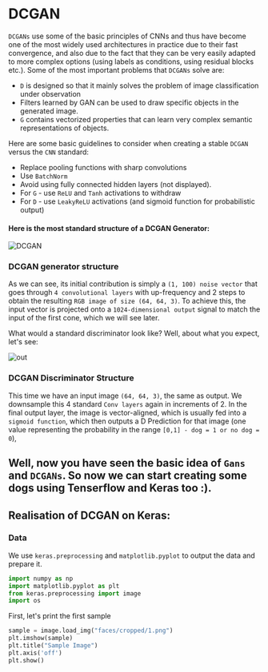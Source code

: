 # DCGAN

`DCGANs` use some of the basic principles of CNNs and thus have become one of the most widely used architectures in practice due to their fast convergence, and also due to the fact that they can be very easily adapted to more complex options (using labels as conditions, using residual blocks etc.). Some of the most important problems that `DCGANs` solve are:

- `D` is designed so that it mainly solves the problem of image classification under observation
- Filters learned by GAN can be used to draw specific objects in the generated image.
- `G` contains vectorized properties that can learn very complex semantic representations of objects.

Here are some basic guidelines to consider when creating a stable `DCGAN` versus the `CNN` standard:
- Replace pooling functions with sharp convolutions
- Use `BatchNorm`
- Avoid using fully connected hidden layers (not displayed).
- For `G` - use `ReLU` and `Tanh` activations to withdraw
- For `D` - use `LeakyReLU` activations (and sigmoid function for probabilistic output)


#### Here is the most standard structure of a DCGAN Generator:
![DCGAN](https://www.machinelearningmastery.ru/img/0-493475-599034.png)

### DCGAN generator structure
As we can see, its initial contribution is simply a `(1, 100) noise vector` that goes through `4 convolutional layers` with up-frequency and 2 steps to obtain the resulting `RGB image of size (64, 64, 3)`. To achieve this, the input vector is projected onto a `1024-dimensional output` signal to match the input of the first cone, which we will see later.

What would a standard discriminator look like? Well, about what you expect, let's see:

![out](https://www.machinelearningmastery.ru/img/0-455821-748638.png)

### DCGAN Discriminator Structure
This time we have an input image `(64, 64, 3)`, the same as output. We downsample this 4 standard `Conv layers` again in increments of 2. In the final output layer, the image is vector-aligned, which is usually fed into a `sigmoid function`, which then outputs a D Prediction for that image (one value representing the probability in the range `[0,1] - dog = 1 or no dog = 0`),

Well, now you have seen the basic idea of `Gans` and `DCGANs`. So now we can start creating some dogs using Tenserflow and Keras too :).
---
## Realisation of DCGAN on Keras:

### Data
We use `keras.preprocessing` and `matplotlib.pyplot` to output the data and prepare it.

```python
import numpy as np
import matplotlib.pyplot as plt
from keras.preprocessing import image
import os
```
First, let's print the first sample

```python
sample = image.load_img("faces/cropped/1.png")
plt.imshow(sample)
plt.title("Sample Image")
plt.axis('off')
plt.show()
```


